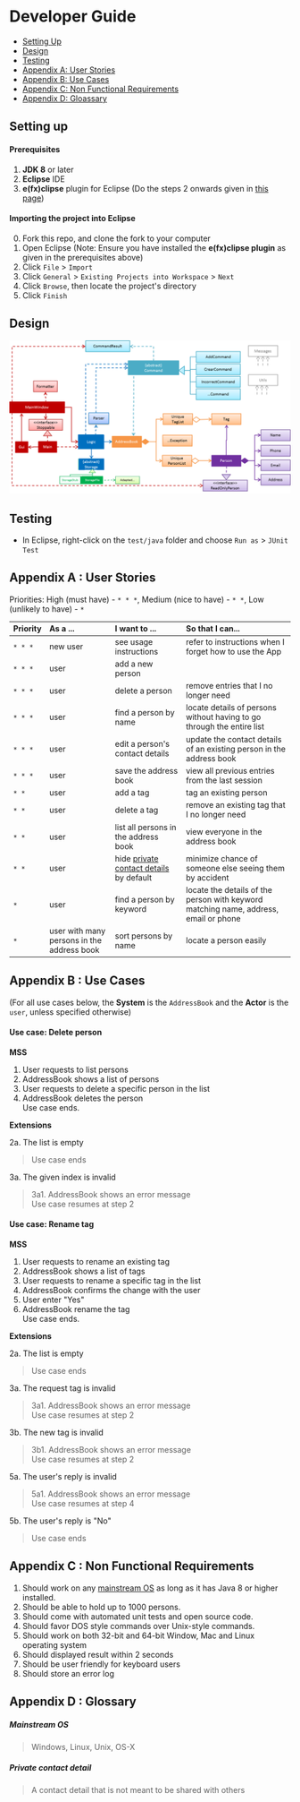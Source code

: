 # Developer Guide

* [Setting Up](#setting-up)
* [Design](#design)
* [Testing](#testing)
* [Appendix A: User Stories](#appendix-a--user-stories)
* [Appendix B: Use Cases](#appendix-b--use-cases)
* [Appendix C: Non Functional Requirements](#appendix-c--non-functional-requirements)
* [Appendix D: Gloassary](#appendix-d--glossary)

## Setting up

#### Prerequisites

1. **JDK 8** or later
2. **Eclipse** IDE
3. **e(fx)clipse** plugin for Eclipse (Do the steps 2 onwards given in
   [this page](http://www.eclipse.org/efxclipse/install.html#for-the-ambitious))


#### Importing the project into Eclipse

0. Fork this repo, and clone the fork to your computer
1. Open Eclipse (Note: Ensure you have installed the **e(fx)clipse plugin** as given in the prerequisites above)
2. Click `File` > `Import`
3. Click `General` > `Existing Projects into Workspace` > `Next`
4. Click `Browse`, then locate the project's directory
5. Click `Finish`

## Design
<img src="images/mainClassDiagram.png"/>

## Testing

* In Eclipse, right-click on the `test/java` folder and choose `Run as` > `JUnit Test`

## Appendix A : User Stories

Priorities: High (must have) - `* * *`, Medium (nice to have)  - `* *`,  Low (unlikely to have) - `*`


Priority | As a ... | I want to ... | So that I can...
-------- | :-------- | :--------- | :-----------
`* * *` | new user | see usage instructions | refer to instructions when I forget how to use the App
`* * *` | user | add a new person |
`* * *` | user | delete a person | remove entries that I no longer need
`* * *` | user | find a person by name | locate details of persons without having to go through the entire list
`* * *` | user | edit a person's contact details | update the contact details of an existing person in the address book  
`* * *` | user | save the address book | view all previous entries from the last session
`* *` | user | add a tag | tag an existing person
`* *` | user | delete a tag | remove an existing tag that I no longer need
`* *` | user | list all persons in the address book | view everyone in the address book
`* *` | user | hide [private contact details](#private-contact-detail) by default | minimize chance of someone else seeing them by accident
`*` | user | find a person by keyword | locate the details of the person with keyword matching name, address, email or phone
`*` | user with many persons in the address book | sort persons by name | locate a person easily


## Appendix B : Use Cases

(For all use cases below, the **System** is the `AddressBook` and the **Actor** is the `user`, unless specified otherwise)

#### Use case: Delete person

**MSS**

1. User requests to list persons
2. AddressBook shows a list of persons
3. User requests to delete a specific person in the list
4. AddressBook deletes the person <br>
Use case ends.

**Extensions**

2a. The list is empty

> Use case ends

3a. The given index is invalid

> 3a1. AddressBook shows an error message <br>
  Use case resumes at step 2

#### Use case: Rename tag
 
**MSS**

1. User requests to rename an existing tag
2. AddressBook shows a list of tags
3. User requests to rename a specific tag in the list
4. AddressBook confirms the change with the user
5. User enter "Yes"
6. AddressBook rename the tag <br> 
Use case ends.

**Extensions** 

2a. The list is empty

> Use case ends

3a. The request tag is invalid

> 3a1. AddressBook shows an error message <br>
  Use case resumes at step 2
 
3b. The new tag is invalid

> 3b1. AddressBook shows an error message <br>
  Use case resumes at step 2
  
5a. The user's reply is invalid

> 5a1. AddressBook shows an error message <br>
  Use case resumes at step 4
  
5b. The user's reply is "No"
  
> Use case ends

## Appendix C : Non Functional Requirements

1. Should work on any [mainstream OS](#mainstream-os) as long as it has Java 8 or higher installed.
2. Should be able to hold up to 1000 persons.
3. Should come with automated unit tests and open source code.
4. Should favor DOS style commands over Unix-style commands.
5. Should work on both 32-bit and 64-bit Window, Mac and Linux operating system
6. Should displayed result within 2 seconds
7. Should be user friendly for keyboard users 
8. Should store an error log


## Appendix D : Glossary

##### Mainstream OS

> Windows, Linux, Unix, OS-X

##### Private contact detail

> A contact detail that is not meant to be shared with others
